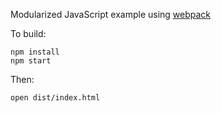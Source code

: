 Modularized JavaScript example using [webpack](https://webpack.js.org)

To build:

    npm install
    npm start

Then:

    open dist/index.html
